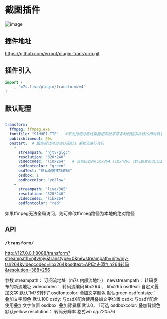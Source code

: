 # 截图插件
![image](https://github.com/erroot/plugin-transform/blob/master/result1.jpg)


## 插件地址

https://github.com/erroot/plugin-transform.git



## 插件引入
```go
import (
    _ "m7s.live/plugin/transform/v4"
)
```
## 默认配置

```yaml

transform: 
  ffmpeg: ffmpeg.exe
  fontfile: "SIMHEI.TTF"   #不支持绝对路线需要把系统字符复制到程序执行的相对目录下原因未知
  publishtimeout: 20s 
  onstart:  # 服务启动时自动订阅m7s 系统流进行转码
    -
      streampath: "njtv/glgc"
      resolution: "320*240"
      videocodec: "libx264"   # 当前仅支持libx264 libxh265 转码后发布流无法播放，
      osdfontcolor: "green"
      osdText: "默认配置M7S转码"
      osdbox: 1
      osdboxcolor: "yellow"
    -
      streampath: "live/305"
      resolution: "320*240"
      videocodec: "libx264"
      osdfontcolor: "red"
```
如果ffmpeg无法全局访问，则可修改ffmpeg路径为本地的绝对路径
## API

### `/transform/`

http://127.0.0.1:8088/transform?streampath=njtv/njy&transtype=0&newstreampath=njtv/njy-tsh264&videocodec=libx264&osdtext=API动态添加h264转码&resolution=388*256

参数
streampath： 订阅流地址（m7s 内部流地址）
newstreampath：  转码发布的新流地址
videocodec： 转码流编码 libx264 、 libx265
osdtext:  自定义叠加文字 默认“M7S转码”
osdfontcolor: 叠加文字颜色  默认green
osdfontsize： 叠加文字颜色  默认100
osdy: 与osdX配合使用叠加文字位置
osdx: 与osdY配合使用叠加文字位置
osdbox: 叠加背景框  默认0， 1可选
osdboxcolor: 叠加背颜色  默认yellow
resolution： 转码分辨率 格式w*h  eg:720*576



